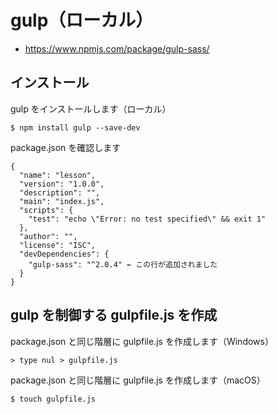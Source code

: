 # gulp（ローカル）

- https://www.npmjs.com/package/gulp-sass/

## インストール

gulp をインストールします（ローカル）
```
$ npm install gulp --save-dev
```

package.json を確認します
```
{
  "name": "lesson",
  "version": "1.0.0",
  "description": "",
  "main": "index.js",
  "scripts": {
    "test": "echo \"Error: no test specified\" && exit 1"
  },
  "author": "",
  "license": "ISC",
  "devDependencies": {
    "gulp-sass": "^2.0.4" ← この行が追加されました
  }
}
```

## gulp を制御する gulpfile.js を作成

package.json と同じ階層に gulpfile.js を作成します（Windows）
```
> type nul > gulpfile.js
```

package.json と同じ階層に gulpfile.js を作成します（macOS）
```
$ touch gulpfile.js
```